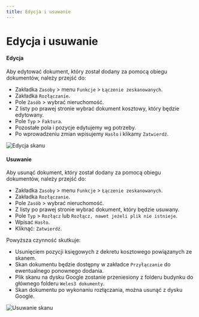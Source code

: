 ```yaml
---
title: Edycja i usuwanie
---
```


# Edycja i usuwanie

#### Edycja

Aby edytować dokument, który został dodany za pomocą obiegu dokumentów, należy przejść do:

- Zakładka `Zasoby` > menu `Funkcje` > `Łączenie zeskanowanych`.
- Zakładka `Rozłączanie`.
- Pole `Zasób` > wybrać nieruchomość.
- Z listy po prawej stronie wybrać dokument kosztowy, który będzie edytowany.
- Pole `Typ` > `Faktura`.
- Pozostałe pola i pozycje edytujemy wg potrzeby.
- Po wprowadzeniu zmian wpisujemy `Hasło` i klikamy `Zatwierdź`.

![Edycja skanu](edycjaskanu.gif)

#### Usuwanie

Aby usunąć dokument, który został dodany za pomocą obiegu dokumentów, należy przejść do:

- Zakładka `Zasoby` > menu `Funkcje` > `Łączenie zeskanowanych`.
- Zakładka `Rozłączanie`.
- Pole `Zasób` > wybrać nieruchomość.
- Z listy po prawej stronie wybrać dokument, który będzie usuwany.
- Pole `Typ` > `Rozłącz` lub `Rozłącz, nawet jeżeli plik nie istnieje`.
- Wpisać `Hasło`.
- Kliknąć: `Zatwierdź`.

Powyższa czynność skutkuje:

- Usunięciem pozycji księgowych z dekretu kosztowego powiązanych ze skanem.
- Skan dokumentu będzie dostępny w zakładce `Przyłączanie` do ewentualnego ponownego dodania.
- Plik skanu na dysku Google zostanie przeniesiony z folderu budynku do głównego folderu `Weles3 dokumenty`.
- Skan dokumentu po wykonaniu rozłączania, można usunąć z dysku Google.

![Usuwanie skanu](usuwanieskanu.gif)